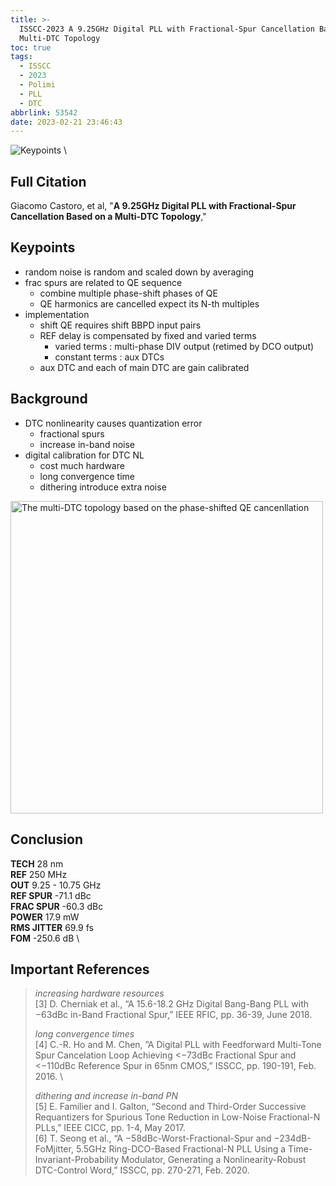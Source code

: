 ```yaml
---
title: >-
  ISSCC-2023 A 9.25GHz Digital PLL with Fractional-Spur Cancellation Based on a
  Multi-DTC Topology
toc: true
tags:
  - ISSCC
  - 2023
  - Polimi
  - PLL
  - DTC
abbrlink: 53542
date: 2023-02-21 23:46:43
---
```


![Keypoints](https://api2.mubu.com/v3/document_image/f543c611-b42e-43ce-a23c-c0f961808b55-216525.jpg) \

## Full Citation

Giacomo Castoro, et al, "**A 9.25GHz Digital PLL with Fractional-Spur Cancellation Based on a Multi-DTC Topology**,"

## Keypoints

- random noise is random and scaled down by averaging
- frac spurs are related to QE sequence
  - combine multiple phase-shift phases of QE
  - QE harmonics are cancelled expect its N-th multiples
- implementation
  - shift QE requires shift BBPD input pairs
  - REF delay is compensated by fixed and varied terms
    - varied terms : multi-phase DIV output
      (retimed by DCO output)
    - constant terms : aux DTCs
  - aux DTC and each of main DTC are gain calibrated

## Background

- DTC nonlinearity causes quantization error
  - fractional spurs
  - increase in-band noise
- digital calibration for DTC NL
  - cost much hardware
  - long convergence time
  - dithering introduce extra noise


<img src="https://api2.mubu.com/v3/document_image/7b0c3d5a-bacd-46ff-87b6-9978205e008e-216525.jpg" width = "500" alt="The multi-DTC topology based on the phase-shifted QE cancenllation" align=center />

## Conclusion

**TECH**  28 nm \
**REF**  250 MHz \
**OUT**  9.25 - 10.75 GHz \
**REF SPUR**  -71.1 dBc \
**FRAC SPUR**  -60.3 dBc \
**POWER**  17.9 mW \
**RMS JITTER**  69.9 fs \
**FOM**  -250.6 dB \

## Important References

> *increasing hardware resources* \
> [3] D. Cherniak et al., “A 15.6-18.2 GHz Digital Bang-Bang PLL with −63dBc in-Band Fractional Spur,” IEEE RFIC, pp. 36-39, June 2018.
>
> *long convergence times* \
> [4] C.-R. Ho and M. Chen, ”A Digital PLL with Feedforward Multi-Tone Spur Cancelation Loop Achieving <−73dBc Fractional Spur and <−110dBc Reference Spur in 65nm CMOS,” ISSCC, pp. 190-191, Feb. 2016. \
> 
> *dithering and increase in-band PN* \
> [5] E. Familier and I. Galton, “Second and Third-Order Successive Requantizers for Spurious Tone Reduction in Low-Noise Fractional-N PLLs,” IEEE CICC, pp. 1-4, May 2017. \
> [6] T. Seong et al., “A −58dBc-Worst-Fractional-Spur and −234dB-FoMjitter, 5.5GHz Ring-DCO-Based Fractional-N  PLL Using a Time-Invariant-Probability Modulator, Generating a Nonlinearity-Robust DTC-Control Word,” ISSCC, pp. 270-271, Feb. 2020.

